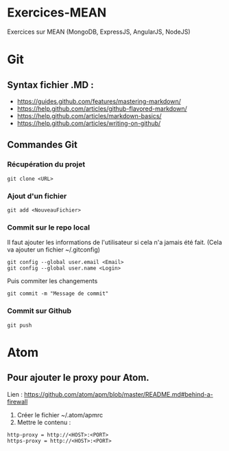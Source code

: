 # Exercices-MEAN
Exercices sur MEAN (MongoDB, ExpressJS, AngularJS, NodeJS)

# Git

## Syntax fichier .MD :
* https://guides.github.com/features/mastering-markdown/
* https://help.github.com/articles/github-flavored-markdown/
* https://help.github.com/articles/markdown-basics/
* https://help.github.com/articles/writing-on-github/

## Commandes Git

### Récupération du projet
```
git clone <URL>
```

### Ajout d'un fichier
```
git add <NouveauFichier>
```

### Commit sur le repo local
Il faut ajouter les informations de l'utilisateur si cela n'a jamais été fait. (Cela va ajouter un fichier ~/.gitconfig)
```
git config --global user.email <Email>
git config --global user.name <Login>
```
Puis commiter les changements
```
git commit -m "Message de commit"
```

### Commit sur Github
```
git push
```

# Atom

## Pour ajouter le proxy pour Atom.

Lien : https://github.com/atom/apm/blob/master/README.md#behind-a-firewall

1. Créer le fichier ~/.atom/apmrc
2. Mettre le contenu :
```
http-proxy = http://<HOST>:<PORT>
https-proxy = http://<HOST>:<PORT>
```
